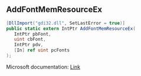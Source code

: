 ## AddFontMemResourceEx

```csharp
[DllImport("gdi32.dll", SetLastError = true)]
public static extern IntPtr AddFontMemResourceEx(
   IntPtr pbFont,
   uint cbFont,
   IntPtr pdv,
   [In] ref uint pcFonts
);
```

Microsoft documentation: [Link](https://docs.microsoft.com/en-us/windows/win32/api/wingdi/nf-wingdi-addfontmemresourceex)
